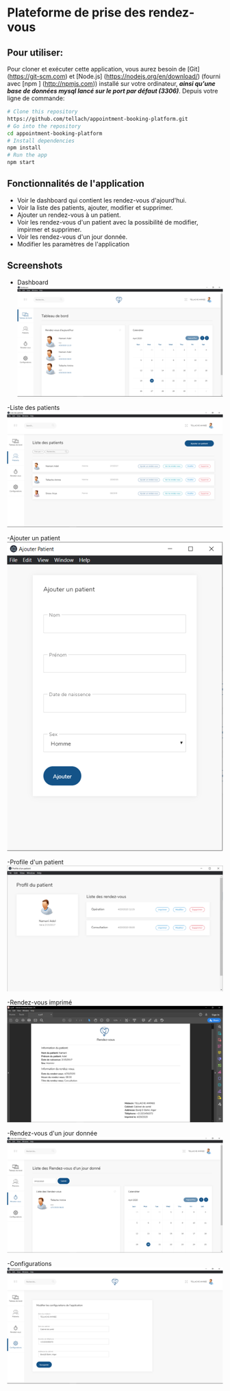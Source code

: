 # Plateforme de prise des rendez-vous

## Pour utiliser:

Pour cloner et exécuter cette application, vous aurez besoin de [Git] (https://git-scm.com) et [Node.js] (https://nodejs.org/en/download/) (fourni avec [npm ] (http://npmjs.com)) installé sur votre ordinateur, ***ainsi qu'une base de données mysql lancé sur le port par défaut (3306)***. Depuis votre ligne de commande:

```bash
# Clone this repository
https://github.com/tellach/appointment-booking-platform.git
# Go into the repository
cd appointment-booking-platform
# Install dependencies
npm install
# Run the app
npm start
```

## Fonctionnalités de l'application 

- Voir le dashboard qui contient les rendez-vous d'ajourd'hui.
- Voir la liste des patients, ajouter, modifier et supprimer.
- Ajouter un rendez-vous à un patient.
- Voir les rendez-vous d'un patient avec la possibilité de modifier, impirmer et supprimer.
- Voir les rendez-vous d'un jour donnée.
- Modifier les paramètres de l'application

## Screenshots
- Dashboard
![](./screenshots/dashboard.PNG)

-Liste des patients
![](./screenshots/patients.PNG)

-Ajouter un patient
![](./screenshots/add-patient.PNG)

-Profile d'un patient
![](./screenshots/profile.PNG)

-Rendez-vous imprimé
![](./screenshots/printed-appointment.PNG)

-Rendez-vous d'un jour donnée
![](./screenshots/appointments.PNG)

-Configurations
![](./screenshots/configurations.PNG)
